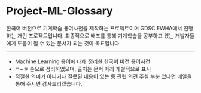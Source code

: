 # Project-ML-Glossary
한국어 버전으로 기계학습 용어사전을 제작하는 프로젝트이며 GDSC EWHA에서 진행하는 개인 프로젝트입니다. 최종적으로 배포를 통해 기계학습을 공부하고 있는 개발자들에게 도움이 될 수 있는 문서가 되는 것이 목표입니다. 

- - - 

- Machine Learning 용어에 대해 정리한 한국어 버전 용어사전
- ㄱ~ㅎ 순으로 정리하였으며, 출처는 문서 아래 개별적으로 표시
- 적절한 의미가 아니거나 잘못된 내용이 있는 등 관련 의견 주실 부분 있다면 메일을 통해 주시면 감사드리겠습니다.
